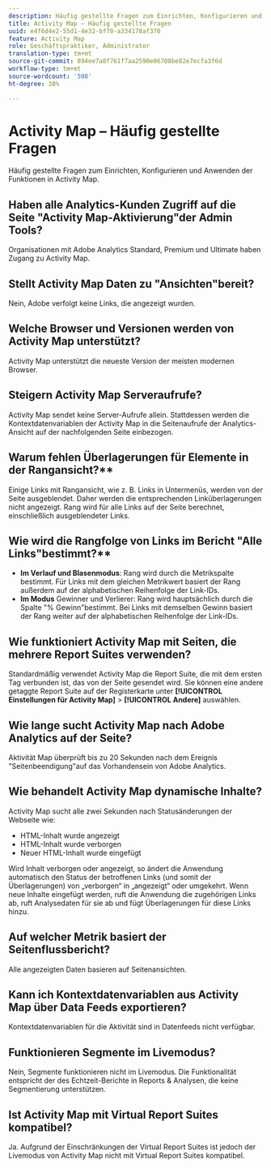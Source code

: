 ```yaml
---
description: Häufig gestellte Fragen zum Einrichten, Konfigurieren und Anwenden der Funktionen in Activity Map.
title: Activity Map – Häufig gestellte Fragen
uuid: e4f6d4e2-55d1-4e32-bf70-a334178af370
feature: Activity Map
role: Geschäftspraktiker, Administrator
translation-type: tm+mt
source-git-commit: 894ee7a8f761f7aa2590e06708be82e7ecfa3f6d
workflow-type: tm+mt
source-wordcount: '508'
ht-degree: 38%

---
```



# Activity Map – Häufig gestellte Fragen

Häufig gestellte Fragen zum Einrichten, Konfigurieren und Anwenden der Funktionen in Activity Map.

## Haben alle Analytics-Kunden Zugriff auf die Seite &quot;Activity Map-Aktivierung&quot;der Admin Tools?

Organisationen mit Adobe Analytics Standard, Premium und Ultimate haben Zugang zu Activity Map.

## Stellt Activity Map Daten zu &quot;Ansichten&quot;bereit?

Nein, Adobe verfolgt keine Links, die angezeigt wurden.

## Welche Browser und Versionen werden von Activity Map unterstützt?

Activity Map unterstützt die neueste Version der meisten modernen Browser.

## Steigern Activity Map Serveraufrufe?

Activity Map sendet keine Server-Aufrufe allein. Stattdessen werden die Kontextdatenvariablen der Activity Map in die Seitenaufrufe der Analytics-Ansicht auf der nachfolgenden Seite einbezogen.

## Warum fehlen Überlagerungen für Elemente in der Rangansicht?**

Einige Links mit Rangansicht, wie z. B. Links in Untermenüs, werden von der Seite ausgeblendet. Daher werden die entsprechenden Linküberlagerungen nicht angezeigt. Rang wird für alle Links auf der Seite berechnet, einschließlich ausgeblendeter Links.

## Wie wird die Rangfolge von Links im Bericht &quot;Alle Links&quot;bestimmt?**

* **Im Verlauf und Blasenmodus**: Rang wird durch die Metrikspalte bestimmt. Für Links mit dem gleichen Metrikwert basiert der Rang außerdem auf der alphabetischen Reihenfolge der Link-IDs.
* **Im Modus** Gewinner und Verlierer: Rang wird hauptsächlich durch die Spalte &quot;% Gewinn&quot;bestimmt. Bei Links mit demselben Gewinn basiert der Rang weiter auf der alphabetischen Reihenfolge der Link-IDs.

## Wie funktioniert Activity Map mit Seiten, die mehrere Report Suites verwenden?

Standardmäßig verwendet Activity Map die Report Suite, die mit dem ersten Tag verbunden ist, das von der Seite gesendet wird. Sie können eine andere getaggte Report Suite auf der Registerkarte unter **[!UICONTROL Einstellungen für Activity Map]** > **[!UICONTROL Andere]** auswählen.

## Wie lange sucht Activity Map nach Adobe Analytics auf der Seite?

Aktivität Map überprüft bis zu 20 Sekunden nach dem Ereignis &quot;Seitenbeendigung&quot;auf das Vorhandensein von Adobe Analytics.

## Wie behandelt Activity Map dynamische Inhalte?

Activity Map sucht alle zwei Sekunden nach Statusänderungen der Webseite wie:

* HTML-Inhalt wurde angezeigt
* HTML-Inhalt wurde verborgen
* Neuer HTML-Inhalt wurde eingefügt

Wird Inhalt verborgen oder angezeigt, so ändert die Anwendung automatisch den Status der betroffenen Links (und somit der Überlagerungen) von „verborgen“ in „angezeigt“ oder umgekehrt. Wenn neue Inhalte eingefügt werden, ruft die Anwendung die zugehörigen Links ab, ruft Analysedaten für sie ab und fügt Überlagerungen für diese Links hinzu.

## Auf welcher Metrik basiert der Seitenflussbericht?

Alle angezeigten Daten basieren auf Seitenansichten.

## Kann ich Kontextdatenvariablen aus Activity Map über Data Feeds exportieren?

Kontextdatenvariablen für die Aktivität sind in Datenfeeds nicht verfügbar.

## Funktionieren Segmente im Livemodus?

Nein, Segmente funktionieren nicht im Livemodus. Die Funktionalität entspricht der des Echtzeit-Berichte in Reports &amp; Analysen, die keine Segmentierung unterstützen.

## Ist Activity Map mit Virtual Report Suites kompatibel?

Ja. Aufgrund der Einschränkungen der Virtual Report Suites ist jedoch der Livemodus von Activity Map nicht mit Virtual Report Suites kompatibel.
